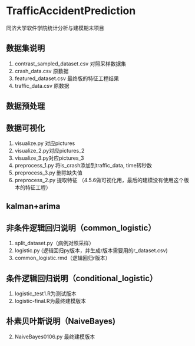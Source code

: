 # TrafficAccidentPrediction
同济大学软件学院统计分析与建模期末项目

## 数据集说明
1. contrast_sampled_dataset.csv 对照采样数据集
2. crash_data.csv 原数据
3. featured_dataset.csv 最终版的特征工程结果
4. traffic_data.csv 原数据

## 数据预处理

## 数据可视化
1. visualize.py  对应pictures
2. visualize_2.py对应pictures_2
3. visualize_3.py对应pictures_3
4. preprocess_1.py 将is_crash添加到traffic_data, time转秒数
5. preprocess_3.py 删除缺失值
6. preprocess_2.py 提取特征
（4.5.6做可视化用，最后的建模没有使用这个版本的特征工程）

## kalman+arima


## 非条件逻辑回归说明（common_logistic）
1. split_dataset.py（病例对照采样）
2. logistic.py (逻辑回归py版本，并生成r版本需要用的r_dataset.csv)
3. common_logistic.rmd（逻辑回归r版本）

## 条件逻辑回归说明（conditional_logistic）
1. logistic_test1.R为测试版本
2. logistic-final.R为最终建模版本

## 朴素贝叶斯说明（NaiveBayes)
2. NaiveBayes0106.py 最终建模版本






